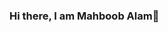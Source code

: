 ### Hi there, I am Mahboob Alam👋 

<!--
**Mahboob-A/Mahboob-A** is a ✨ _special_ ✨ repository because its `README.md` (this file) appears on your GitHub profile.

I am Mahboob Alam from Kolkata. I love to talk about programming, data structures and algorithms, problem solving and open source. It's been not too long I am into this fascinating world of computers but I am on my path to be able to create some value to the human lives.   

##🔭 Expertise
  #Language: C, C++, Python.  

##🌱 I’m currently focusing on
  #Problem solving

##👯 I’m looking to collaborate on
  #Problem solving, projects. 
  
##📫 How to reach me:
#Gmail: iammahboob.a@gmail.com
#LinkedIn: https://www.linkedin.com/in/27aadesh/](https://www.linkedin.com/in/i-mahboob/
#GitHub: https://github.com/Mahboob-A
#Twitter: https://twitter.com/27aadesh](https://twitter.com/iMahboob_A
